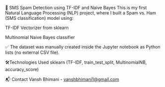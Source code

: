 📧 SMS Spam Detection using TF-IDF and Naive Bayes
This is my first Natural Language Processing (NLP) project, where I built a Spam vs. Ham (SMS classification) model using:

TF-IDF Vectorizer from sklearn

Multinomial Naive Bayes classifier

✅ The dataset was manually created inside the Jupyter notebook as Python lists (no external CSV file).

🛠️Technologies Used
sklearn (TF-IDF, train_test_split, MultinomialNB, accuracy_score)

📬 Contact
Vansh Bhimani - vanshbhimani1@gmail.com
